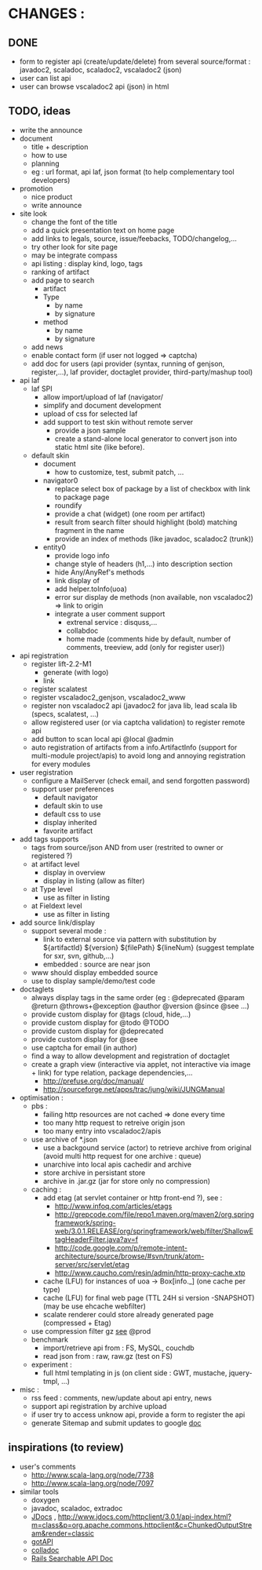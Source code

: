 CHANGES :
=========

## DONE
* form to register api (create/update/delete) from several source/format : javadoc2, scaladoc, scaladoc2, vscaladoc2 (json)
* user can list api
* user can browse vscaladoc2 api (json) in html

## TODO, ideas
* write the announce
* document
  * title + description
  * how to use
  * planning
  * eg : url format, api laf, json format (to help complementary tool developers)
* promotion
  * nice product
  * write announce
* site look
  * change the font of the title
  * add a quick presentation text on home page
  * add links to legals, source, issue/feebacks, TODO/changelog,...
  * try other look for site page
  * may be integrate compass
  * api listing : display kind, logo, tags 
  * ranking of artifact
  * add page to search
    * artifact
    * Type
      * by name
      * by signature
    * method
      * by name
      * by signature  
  * add news
  * enable contact form (if user not logged => captcha)
  * add doc for users (api provider (syntax, running of genjson, register,...), laf provider, doctaglet provider, third-party/mashup tool)
* api laf
  * laf SPI
    * allow import/upload of laf (navigator/
    * simplify and document development
    * upload of css for selected laf
    * add support to test skin without remote server
      * provide a json sample
      * create a stand-alone local generator to convert json into static html site (like before).
  * default skin
    * document 
      * how to customize, test, submit patch, ...
    * navigator0
      * replace select box of package by a list of checkbox with link to package page
      * roundify
      * provide a chat (widget) (one room per artifact)
      * result from search filter should highlight (bold) matching fragment in the name
      * provide an index of methods (like javadoc, scaladoc2 (trunk))
    * entity0
      * provide logo info
      * change style of headers (h1,...) into description section
      * hide Any/AnyRef's methods
      * link display of
      * add helper.toInfo(uoa)
      * error sur display de methods (non available, non vscaladoc2) => link to origin
      * integrate a user comment support
        * extrenal service : disquss,...
        * collabdoc
        * home made (comments hide by default, number of comments, treeview, add (only for register user)) 
* api registration
  * register lift-2.2-M1
    * generate (with logo)
    * link
  * register scalatest
  * register vscaladoc2_genjson, vscaladoc2_www
  * register non vscaladoc2 api (javadoc2 for java lib, lead scala lib (specs, scalatest, ...)
  * allow registered user (or via captcha validation) to register remote api
  * add button to scan local api @local @admin
  * auto registration of artifacts from a info.ArtifactInfo (support for multi-module project/apis) to avoid long and annoying registration for every modules
* user registration
  * configure a MailServer (check email, and send forgotten password)
  * support user preferences
    * default navigator
    * default skin to use
    * default css to use
    * display inherited
    * favorite artifact  
* add tags supports
  * tags from source/json AND from user (restrited to owner or registered ?)
  * at artifact level
    * display in overview
    * display in listing (allow as filter)
  * at Type level
    * use as filter in listing
  * at Fieldext level
    * use as filter in listing
* add source link/display
  * support several mode :
    * link to external source via pattern with substitution by ${artifactId} ${version} ${filePath} ${lineNum} (suggest template for sxr, svn, github,...)
    * embedded : source are near json
  * www should display embedded source
  * use to display sample/demo/test code
* doctaglets
  * always display tags in the same order (eg : @deprecated @param @return @throws+@exception @author @version @since @see ...)
  * provide custom display for @tags (cloud, hide,...)
  * provide custom display for @todo @TODO
  * provide custom display for @deprecated
  * provide custom display for @see
  * use captcha for email (in author)
  * find a way to allow development and registration of doctaglet
  * create a graph view (interactive via applet, not interactive via image + link) for type relation, package dependencies,...
    * http://prefuse.org/doc/manual/
    * http://sourceforge.net/apps/trac/jung/wiki/JUNGManual 
* optimisation :
  * pbs :
    * failing http resources are not cached => done every time
    * too many http request to retreive origin json
    * too many entry into vscaladoc2/apis
  * use archive of *.json
    * use a backgound service (actor) to retrieve archive from original (avoid multi http request for one archive : queue)
    * unarchive into local apis cachedir and archive
    * store archive in persistant store
    * archive in .jar.gz (jar for store only no compression)
  * caching :
    * add etag (at servlet container or http front-end ?), see :	
      * http://www.infoq.com/articles/etags	
      * http://grepcode.com/file/repo1.maven.org/maven2/org.springframework/spring-web/3.0.1.RELEASE/org/springframework/web/filter/ShallowEtagHeaderFilter.java?av=f
      * http://code.google.com/p/remote-intent-architecture/source/browse/#svn/trunk/atom-server/src/servlet/etag	
      * http://www.caucho.com/resin/admin/http-proxy-cache.xtp	
    * cache (LFU) for instances  of uoa -> Box[info._]	(one cache per type)
    * cache (LFU) for final web page (TTL 24H si version -SNAPSHOT) (may be use ehcache webfilter)	
    * scalate renderer could store already generated page (compressed + Etag)	
  * use compression filter gz [see](http://onjava.com/pub/a/onjava/2003/11/19/filters.html) @prod
  * benchmark
    * import/retrieve api from : FS, MySQL, couchdb
    * read json from  : raw, raw.gz (test on FS)
  * experiment :
    * full html templating in js (on client side : GWT, mustache, jquery-tmpl, ...)
* misc :
  * rss feed : comments, new/update about api entry, news
  * support api registration by archive upload
  * if user try to access unknow api, provide a form to register the api
  * generate Sitemap and submit updates to google [doc](http://www.google.com/support/webmasters/bin/answer.py?answer=183668)
  
## inspirations (to review)

* user's comments
  * http://www.scala-lang.org/node/7738
  * http://www.scala-lang.org/node/7097
* similar tools
  * doxygen
  * javadoc, scaladoc, extradoc
  * [JDocs](http://jdocs.com) , http://www.jdocs.com/httpclient/3.0.1/api-index.html?m=class&p=org.apache.commons.httpclient&c=ChunkedOutputStream&render=classic
  * [gotAPI](http://www.gotapi.com/contribute/index.html)
  * [colladoc](http://code.google.com/p/collaborative-scaladoc)
  * [Rails Searchable API Doc](http://railsapi.com/)
